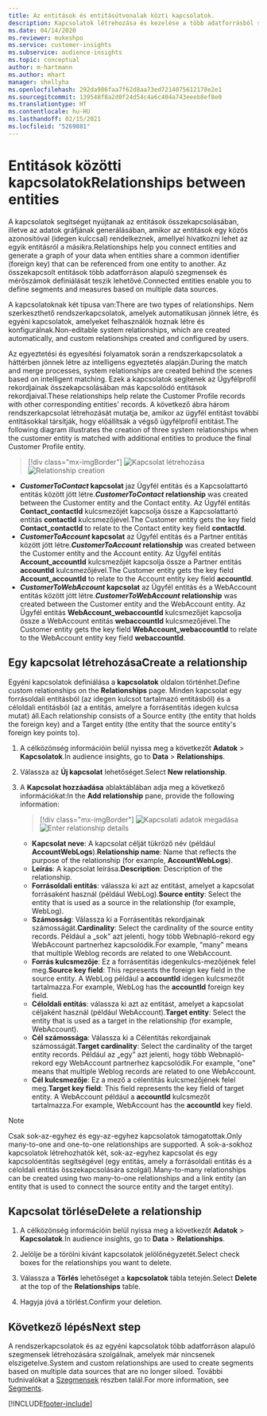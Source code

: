 ```yaml
---
title: Az entitások és entitásútvonalak közti kapcsolatok.
description: Kapcsolatok létrehozása és kezelése a több adatforrásból származó entitások között.
ms.date: 04/14/2020
ms.reviewer: mukeshpo
ms.service: customer-insights
ms.subservice: audience-insights
ms.topic: conceptual
author: m-hartmann
ms.author: mhart
manager: shellyha
ms.openlocfilehash: 292da986faa7f62d8aa73ed7214075612178e2e1
ms.sourcegitcommit: 139548f8a2d0f24d54c4a6c404a743eeeb8ef8e0
ms.translationtype: HT
ms.contentlocale: hu-HU
ms.lasthandoff: 02/15/2021
ms.locfileid: "5269881"
---
```

# <a name="relationships-between-entities"></a><span data-ttu-id="a4d85-103">Entitások közötti kapcsolatok</span><span class="sxs-lookup"><span data-stu-id="a4d85-103">Relationships between entities</span></span>

<span data-ttu-id="a4d85-104">A kapcsolatok segítséget nyújtanak az entitások összekapcsolásában, illetve az adatok gráfjának generálásában, amikor az entitások egy közös azonosítóval (idegen kulccsal) rendelkeznek, amellyel hivatkozni lehet az egyik entitásról a másikra.</span><span class="sxs-lookup"><span data-stu-id="a4d85-104">Relationships help you connect entities and generate a graph of your data when entities share a common identifier (foreign key) that can be referenced from one entity to another.</span></span> <span data-ttu-id="a4d85-105">Az összekapcsolt entitások több adatforráson alapuló szegmensek és mérőszámok definiálását teszik lehetővé.</span><span class="sxs-lookup"><span data-stu-id="a4d85-105">Connected entities enable you to define segments and measures based on multiple data sources.</span></span>

<span data-ttu-id="a4d85-106">A kapcsolatoknak két típusa van:</span><span class="sxs-lookup"><span data-stu-id="a4d85-106">There are two types of relationships.</span></span> <span data-ttu-id="a4d85-107">Nem szerkeszthető rendszerkapcsolatok, amelyek automatikusan jönnek létre, és egyéni kapcsolatok, amelyeket felhasználók hoznak létre és konfigurálnak.</span><span class="sxs-lookup"><span data-stu-id="a4d85-107">Non-editable system relationships, which are created automatically, and custom relationships created and configured by users.</span></span>

<span data-ttu-id="a4d85-108">Az egyeztetési és egyesítési folyamatok során a rendszerkapcsolatok a háttérben jönnek létre az intelligens egyeztetés alapján.</span><span class="sxs-lookup"><span data-stu-id="a4d85-108">During the match and merge processes, system relationships are created behind the scenes based on intelligent matching.</span></span> <span data-ttu-id="a4d85-109">Ezek a kapcsolatok segítenek az Ügyfélprofil rekordjainak összekapcsolásában más kapcsolódó entitások rekordjaival.</span><span class="sxs-lookup"><span data-stu-id="a4d85-109">These relationships help relate the Customer Profile records with other corresponding entities' records.</span></span> <span data-ttu-id="a4d85-110">A következő ábra három rendszerkapcsolat létrehozását mutatja be, amikor az ügyfél entitást további entitásokkal társítják, hogy előállítsák a végső ügyfélprofil entitást.</span><span class="sxs-lookup"><span data-stu-id="a4d85-110">The following diagram illustrates the creation of three system relationships when the customer entity is matched with additional entities to produce the final Customer Profile entity.</span></span>

> [!div class="mx-imgBorder"]
> <span data-ttu-id="a4d85-111">![Kapcsolat létrehozása](media/relationships-entities-merge.png "Kapcsolat létrehozása")</span><span class="sxs-lookup"><span data-stu-id="a4d85-111">![Relationship creation](media/relationships-entities-merge.png "Relationship creation")</span></span>

- <span data-ttu-id="a4d85-112">***CustomerToContact* kapcsolat** jaz Ügyfél entitás és a Kapcsolattartó entitás között jött létre.</span><span class="sxs-lookup"><span data-stu-id="a4d85-112">***CustomerToContact* relationship** was created between the Customer entity and the Contact entity.</span></span> <span data-ttu-id="a4d85-113">Az Ügyfél entitás **Contact_contactId** kulcsmezőjét kapcsolja össze a Kapcsolattartó entitás **contactId** kulcsmezőjével.</span><span class="sxs-lookup"><span data-stu-id="a4d85-113">The Customer entity gets the key field **Contact_contactId** to relate to the Contact entity key field **contactId**.</span></span>
- <span data-ttu-id="a4d85-114">***CustomerToAccount* kapcsolat** az Ügyfél entitás és a Partner entitás között jött létre.</span><span class="sxs-lookup"><span data-stu-id="a4d85-114">***CustomerToAccount* relationship** was created between the Customer entity and the Account entity.</span></span> <span data-ttu-id="a4d85-115">Az Ügyfél entitás **Account_accountId** kulcsmezőjét kapcsolja össze a Partner entitás **accountId** kulcsmezőjével.</span><span class="sxs-lookup"><span data-stu-id="a4d85-115">The Customer entity gets the key field **Account_accountId** to relate to the Account entity key field **accountId**.</span></span>
- <span data-ttu-id="a4d85-116">***CustomerToWebAccount* kapcsolat** az Ügyfél entitás és a WebAccount entitás között jött létre.</span><span class="sxs-lookup"><span data-stu-id="a4d85-116">***CustomerToWebAccount* relationship** was created between the Customer entity and the WebAccount entity.</span></span> <span data-ttu-id="a4d85-117">Az Ügyfél entitás **WebAccount_webaccountId** kulcsmezőjét kapcsolja össze a WebAccount entitás **webaccountId** kulcsmezőjével.</span><span class="sxs-lookup"><span data-stu-id="a4d85-117">The Customer entity gets the key field **WebAccount_webaccountId** to relate to the WebAccount entity key field **webaccountId**.</span></span>

## <a name="create-a-relationship"></a><span data-ttu-id="a4d85-118">Egy kapcsolat létrehozása</span><span class="sxs-lookup"><span data-stu-id="a4d85-118">Create a relationship</span></span>

<span data-ttu-id="a4d85-119">Egyéni kapcsolatok definiálása a **kapcsolatok** oldalon történhet.</span><span class="sxs-lookup"><span data-stu-id="a4d85-119">Define custom relationships on the **Relationships** page.</span></span> <span data-ttu-id="a4d85-120">Minden kapcsolat egy forrásoldali entitásból (az idegen kulcsot tartalmazó entitásból) és a céloldali entitásból (az a entitás, amelyre a forrásentitás idegen kulcsa mutat) áll.</span><span class="sxs-lookup"><span data-stu-id="a4d85-120">Each relationship consists of a Source entity (the entity that holds the foreign key) and a Target entity (the entity that the source entity's foreign key points to).</span></span>

1. <span data-ttu-id="a4d85-121">A célközönség információin belül nyissa meg a következőt **Adatok** > **Kapcsolatok**.</span><span class="sxs-lookup"><span data-stu-id="a4d85-121">In audience insights, go to **Data** > **Relationships**.</span></span>

2. <span data-ttu-id="a4d85-122">Válassza az **Új kapcsolat** lehetőséget.</span><span class="sxs-lookup"><span data-stu-id="a4d85-122">Select **New relationship**.</span></span>

3. <span data-ttu-id="a4d85-123">A **Kapcsolat hozzáadása** ablaktáblában adja meg a következő információkat:</span><span class="sxs-lookup"><span data-stu-id="a4d85-123">In the **Add relationship** pane, provide the following information:</span></span>

   > [!div class="mx-imgBorder"]
   > <span data-ttu-id="a4d85-124">![Kapcsolati adatok megadása](media/relationships-add.png "Kapcsolati adatok megadása")</span><span class="sxs-lookup"><span data-stu-id="a4d85-124">![Enter relationship details](media/relationships-add.png "Enter relationship details")</span></span>

   - <span data-ttu-id="a4d85-125">**Kapcsolat neve**: A kapcsolat célját tükröző név (például **AccountWebLogs**).</span><span class="sxs-lookup"><span data-stu-id="a4d85-125">**Relationship name**: Name that reflects the purpose of the relationship (for example, **AccountWebLogs**).</span></span>
   - <span data-ttu-id="a4d85-126">**Leírás**: A kapcsolat leírása.</span><span class="sxs-lookup"><span data-stu-id="a4d85-126">**Description**: Description of the relationship.</span></span>
   - <span data-ttu-id="a4d85-127">**Forrásoldali entitás**: válassza ki azt az entitást, amelyet a kapcsolat forrásaként használ (például WebLog).</span><span class="sxs-lookup"><span data-stu-id="a4d85-127">**Source entity**: Select the entity that is used as a source in the relationship (for example, WebLog).</span></span>
   - <span data-ttu-id="a4d85-128">**Számosság**: Válassza ki a Forrásentitás rekordjainak számosságát.</span><span class="sxs-lookup"><span data-stu-id="a4d85-128">**Cardinality**: Select the cardinality of the source entity records.</span></span> <span data-ttu-id="a4d85-129">Például a „sok” azt jelenti, hogy több Webnapló-rekord egy WebAccount partnerhez kapcsolódik.</span><span class="sxs-lookup"><span data-stu-id="a4d85-129">For example, "many" means that multiple Weblog records are related to one WebAccount.</span></span>
   - <span data-ttu-id="a4d85-130">**Forrás kulcsmezője**: Ez a forrásentitás idegenkulcs-mezőjének felel meg.</span><span class="sxs-lookup"><span data-stu-id="a4d85-130">**Source key field**: This represents the foreign key field in the source entity.</span></span> <span data-ttu-id="a4d85-131">A WebLog például a **accountId** idegen kulcsmezőt tartalmazza.</span><span class="sxs-lookup"><span data-stu-id="a4d85-131">For example, WebLog has the **accountId** foreign key field.</span></span>
   - <span data-ttu-id="a4d85-132">**Céloldali entitás**: válassza ki azt az entitást, amelyet a kapcsolat céljaként használ (például WebAccount).</span><span class="sxs-lookup"><span data-stu-id="a4d85-132">**Target entity**: Select the entity that is used as a target in the relationship (for example, WebAccount).</span></span>
   - <span data-ttu-id="a4d85-133">**Cél számossága**: Válassza ki a Célentitás rekordjainak számosságát.</span><span class="sxs-lookup"><span data-stu-id="a4d85-133">**Target cardinality**: Select the cardinality of the target entity records.</span></span> <span data-ttu-id="a4d85-134">Például az „egy” azt jelenti, hogy több Webnapló-rekord egy WebAccount partnerhez kapcsolódik.</span><span class="sxs-lookup"><span data-stu-id="a4d85-134">For example, "one" means that multiple Weblog records are related to one WebAccount.</span></span>
   - <span data-ttu-id="a4d85-135">**Cél kulcsmezője**: Ez a mező a célentitás kulcsmezőjének felel meg.</span><span class="sxs-lookup"><span data-stu-id="a4d85-135">**Target key field**: This field represents the key field of target entity.</span></span> <span data-ttu-id="a4d85-136">A WebAccount például a **accountId** kulcsmezőt tartalmazza.</span><span class="sxs-lookup"><span data-stu-id="a4d85-136">For example, WebAccount has the **accountId** key field.</span></span>

> [!NOTE]
> <span data-ttu-id="a4d85-137">Csak sok-az-egyhez és egy-az-egyhez kapcsolatok támogatottak.</span><span class="sxs-lookup"><span data-stu-id="a4d85-137">Only many-to-one and one-to-one relationships are supported.</span></span> <span data-ttu-id="a4d85-138">A sok-a-sokhoz kapcsolatok létrehozhatók két, sok-az-egyhez kapcsolat és egy kapcsolóentitás segítségével (egy entitás, amely a forrásoldali entitás és a céloldali entitás összekapcsolására szolgál).</span><span class="sxs-lookup"><span data-stu-id="a4d85-138">Many-to-many relationships can be created using two many-to-one relationships and a link entity (an entity that is used to connect the source entity and the target entity).</span></span>

## <a name="delete-a-relationship"></a><span data-ttu-id="a4d85-139">Kapcsolat törlése</span><span class="sxs-lookup"><span data-stu-id="a4d85-139">Delete a relationship</span></span>

1. <span data-ttu-id="a4d85-140">A célközönség információin belül nyissa meg a következőt **Adatok** > **Kapcsolatok**.</span><span class="sxs-lookup"><span data-stu-id="a4d85-140">In audience insights, go to **Data** > **Relationships**.</span></span>

2. <span data-ttu-id="a4d85-141">Jelölje be a törölni kívánt kapcsolatok jelölőnégyzetét.</span><span class="sxs-lookup"><span data-stu-id="a4d85-141">Select check boxes for the relationships you want to delete.</span></span>

3. <span data-ttu-id="a4d85-142">Válassza a **Törlés** lehetőséget a **kapcsolatok** tábla tetején.</span><span class="sxs-lookup"><span data-stu-id="a4d85-142">Select **Delete** at the top of the **Relationships** table.</span></span>

4. <span data-ttu-id="a4d85-143">Hagyja jóvá a törlést.</span><span class="sxs-lookup"><span data-stu-id="a4d85-143">Confirm your deletion.</span></span>

## <a name="next-step"></a><span data-ttu-id="a4d85-144">Következő lépés</span><span class="sxs-lookup"><span data-stu-id="a4d85-144">Next step</span></span>

<span data-ttu-id="a4d85-145">A rendszerkapcsolatok és az egyéni kapcsolatok több adatforráson alapuló szegmensek létrehozására szolgálnak, amelyek már nincsenek elszigetelve.</span><span class="sxs-lookup"><span data-stu-id="a4d85-145">System and custom relationships are used to create segments based on multiple data sources that are no longer siloed.</span></span> <span data-ttu-id="a4d85-146">További tudnivalókat a [Szegmensek](segments.md) részben talál.</span><span class="sxs-lookup"><span data-stu-id="a4d85-146">For more information, see [Segments](segments.md).</span></span>


[!INCLUDE[footer-include](../includes/footer-banner.md)]